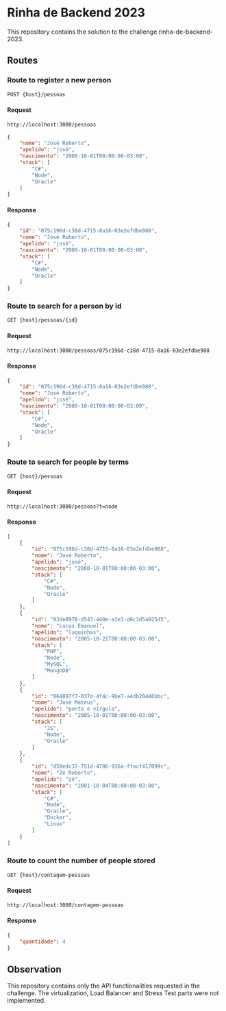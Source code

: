 # Rinha de Backend 2023

This repository contains the solution to the challenge <a herf="https://github.com/zanfranceschi/rinha-de-backend-2023-q3/blob/main/INSTRUCOES.md">rinha-de-backend-2023</a>.

## Routes

### Route to register a new person
```bash
POST {host}/pessoas
```

#### Request
```bash
http://localhost:3000/pessoas
```

```json
{
    "nome": "José Roberto",
    "apelido": "josé",
    "nascimento": "2000-10-01T00:00:00-03:00",
    "stack": [
        "C#",
        "Node",
        "Oracle"
    ]
}
```

#### Response

```json
{
    "id": "075c196d-c38d-4715-8a16-03e2efdbe988",
    "nome": "José Roberto",
    "apelido": "josé",
    "nascimento": "2000-10-01T00:00:00-03:00",
    "stack": [
        "C#",
        "Node",
        "Oracle"
    ]
}
```

### Route to search for a person by id
```bash
GET {host}/pessoas/{id}
```

#### Request
```bash
http://localhost:3000/pessoas/075c196d-c38d-4715-8a16-03e2efdbe988
```

#### Response
```json
{
    "id": "075c196d-c38d-4715-8a16-03e2efdbe988",
    "nome": "José Roberto",
    "apelido": "josé",
    "nascimento": "2000-10-01T00:00:00-03:00",
    "stack": [
        "C#",
        "Node",
        "Oracle"
    ]
}
```

### Route to search for people by terms
```bash
GET {host}/pessoas
```

#### Request
```bash
http://localhost:3000/pessoas?t=node
```

#### Response
```json
[
    {
        "id": "075c196d-c38d-4715-8a16-03e2efdbe988",
        "nome": "José Roberto",
        "apelido": "josé",
        "nascimento": "2000-10-01T00:00:00-03:00",
        "stack": [
            "C#",
            "Node",
            "Oracle"
        ]
    },
    {
        "id": "83de8978-d543-440e-a3e3-d6c1d5a925d5",
        "nome": "Lucas Emanuel",
        "apelido": "luquinhas",
        "nascimento": "2005-10-21T00:00:00-03:00",
        "stack": [
            "PHP",
            "Node",
            "MySQL",
            "MongoDB"
        ]
    },
    {
        "id": "864897f7-037d-4f4c-9be7-a4db20446bbc",
        "nome": "José Mateus",
        "apelido": "ponto e vírgula",
        "nascimento": "2005-10-01T00:00:00-03:00",
        "stack": [
            "JS",
            "Node",
            "Oracle"
        ]
    },
    {
        "id": "d58edc37-751d-4786-936a-ffacf417099c",
        "nome": "Zé Roberto",
        "apelido": "zé",
        "nascimento": "2001-10-04T00:00:00-03:00",
        "stack": [
            "C#",
            "Node",
            "Oracle",
            "Docker",
            "Linux"
        ]
    }
]
```

### Route to count the number of people stored
```bash
GET {host}/contagem-pessoas
```

#### Request
```bash
http://localhost:3000/contagem-pessoas
```

#### Response
```json
{
    "quantidade": 4
}
```

## Observation

This repository contains only the API functionalities requested in the challenge. The virtualization, Load Balancer and Stress Test parts were not implemented.